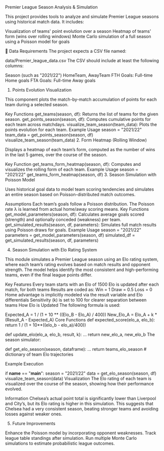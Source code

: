 Premier League Season Analysis & Simulation

This project provides tools to analyze and simulate Premier League seasons using historical match data. It includes:

Visualization of teams' point evolution over a season
Heatmap of teams' form (wins over rolling windows)
Monte Carlo simulation of a full season using a Poisson model for goals

📁 Data Requirements
The project expects a CSV file named:

data/Premier_league_data.csv
The CSV should include at least the following columns:

Season (such as "2021/22")
HomeTeam, AwayTeam
FTH Goals: Full-time Home goals
FTA Goals: Full-time Away goals
1. Points Evolution Visualization

This component plots the match-by-match accumulation of points for each team during a selected season.

Key Functions
get_teams(season, df): Returns the list of teams for the given season.
get_points_season(season, df): Computes cumulative points for each team across matchdays.
visualize_team_season(team_data): Plots the points evolution for each team.
Example Usage
season = "2021/22"
team_data = get_points_season(season, df)
visualize_team_season(team_data)
2. Form Heatmap (Rolling Window)

Displays a heatmap of each team’s form, computed as the number of wins in the last 5 games, over the course of the season.

Key Function
get_teams_form_heatmap(season, df): Computes and visualizes the rolling form of each team.
Example Usage
season = "2021/22"
get_teams_form_heatmap(season, df)
3. Season Simulation with Poisson Model

Uses historical goal data to model team scoring tendencies and simulates an entire season based on Poisson-distributed match outcomes.

Assumptions
Each team’s goals follow a Poisson distribution.
The Poisson rate λ is learned from actual home/away scoring means.
Key Functions
get_model_parameters(season, df): Calculates average goals scored (strength) and optionally conceded (weakness) per team.
get_simulated_results(season, df, parameters): Simulates full match results using Poisson draws for goals.
Example Usage
season = "2021/22"
parameters = get_model_parameters(season, df)
simulated_df = get_simulated_results(season, df, parameters)


4. Season Simulation with Elo Rating System

This module simulates a Premier League season using an Elo rating system, where each team’s rating evolves based on match results and opponent strength. The model helps identify the most consistent and high-performing teams, even if the final league points differ.

Key Features
Every team starts with an Elo of 1500
Elo is updated after each match, for both teams
Results are coded as:
Win = 1
Draw = 0.5
Loss = 0
Home advantage is implicitly modeled via the result variable and Elo differentials
Sensitivity (k) is set to 100 for clearer separation between teams
How Elo is Updated
The following formula is used:

Expected_A = 1 / (1 + 10 ** ((Elo_B - Elo_A) / 400))
New_Elo_A = Elo_A + k * (Result_A - Expected_A)
Core Functions
def expected_score(elo_a, elo_b):
    return 1 / (1 + 10**((elo_b - elo_a)/400))

def update_elo(elo_a, elo_b, result, k):
    ...
    return new_elo_a, new_elo_b
The season simulator:

def get_elo_season(season, dataframe):
    ...
    return teams_elo_season  # dictionary of team Elo trajectories
    
Example Execution

if __name__ == "__main__":
    season = "2021/22"
    data = get_elo_season(season, df)
    visualize_team_season(data)
Visualization
The Elo rating of each team is visualized over the course of the season, showing how their performance evolved.

Information
Chelsea’s actual point total is significantly lower than Liverpool and City’s, but its Elo rating is higher in this simulation.
This suggests that Chelsea had a very consistent season, beating stronger teams and avoiding losses against weaker ones.


5. Future Improvements

Enhance the Poisson model by incorporating opponent weaknesses.
Track league table standings after simulation.
Run multiple Monte Carlo simulations to estimate probabilistic league outcomes.
